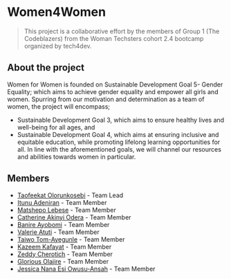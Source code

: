 # Women4Women
>This project is a collaborative effort by the members of Group 1 (The Codeblazers) from the Woman Techsters cohort 2.4 bootcamp organized by tech4dev.
## About the project
Women for Women is founded on Sustainable Development Goal 5- Gender 
Equality; which aims to achieve gender equality and empower all girls and women.
Spurring from our motivation and determination as a team of women, the project will 
encompass;
* Sustainable Development Goal 3, which aims to ensure healthy lives and 
well-being for all ages, and
* Sustainable Development Goal 4, which aims at ensuring inclusive and 
equitable education, while promoting lifelong learning opportunities for all.
In line with the aforementioned goals, we will channel our resources and abilities 
towards women in particular.
## Members
* [Taofeekat Olorunkosebi](https://github.com/Taofeeqah) - Team Lead 
* [Itunu Adeniran](https://github.com/Itunuolade) - Team Member 
* [Matshepo Lebese](https://github.com/CoolMats) - Team Member 
* [Catherine Akinyi Odera](https://github.com/Kateodera) - Team Member
* [Banire Ayobomi](https://github.com/Glos-sy) - Team Member
* [Valerie Atuti](https://github.com/valerie254) - Team Member
* [Taiwo Tom-Ayegunle](https://github.com/TaiwoTom) - Team Member
* [Kazeem Kafayat](https://github.com/Kazeem-Kafayat) - Team Member
* [Zeddy Cherotich](https://github.com/Zeddymuge) - Team Member
* [Glorious Olajire](https://github.com/Korious) - Team Member
* [Jessica Nana Esi Owusu-Ansah](https://github.com/Jessicajerry15) - Team Member


